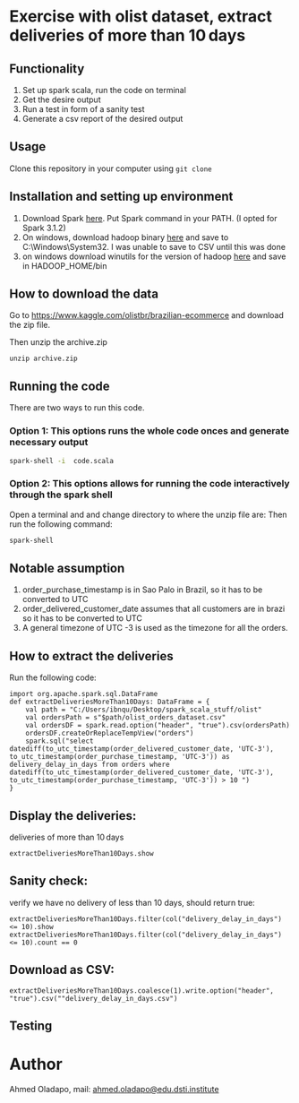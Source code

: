 # Exercise with olist dataset, extract deliveries of more than 10 days

## Functionality

1. Set up spark scala, run the code on terminal
2. Get the desire output
3. Run a test in form of a sanity test 
4. Generate a csv report of the desired output


## Usage


Clone this repository in your computer using  ```git clone ``` 


## Installation and setting up environment

1. Download Spark [here](https://spark.apache.org/downloads.html). Put Spark command in your PATH. (I opted for Spark 3.1.2)
2. On windows, download hadoop binary [here](https://github.com/cdarlint/winutils/blob/master/hadoop-3.2.0/bin/hadoop.dll) and save to C:\Windows\System32. I was unable to save to CSV until this was done
3. on windows download winutils for the version of hadoop [here](https://github.com/cdarlint/winutils/blob/master/hadoop-3.2.0/bin/winutils.exe) and save in HADOOP_HOME/bin



## How to download the data

Go to https://www.kaggle.com/olistbr/brazilian-ecommerce and download the zip file. 

Then unzip the archive.zip 
```
unzip archive.zip
```

## Running the code
There are two ways to run this code.

### Option 1: This options runs the whole code onces and generate necessary output
```bash
spark-shell -i  code.scala
```




### Option 2: This options allows for running the code interactively through the spark shell
Open a terminal and and change directory to where the unzip file are:
Then run the following command:

```bash
spark-shell
```

## Notable assumption
1. order_purchase_timestamp is in Sao Palo in Brazil, so it has to be converted to UTC 
2. order_delivered_customer_date assumes that all customers are in brazi so it has to be converted to UTC
3. A general timezone of UTC -3 is used as the timezone for all the orders.

## How to extract the deliveries 

Run the following code: 

```
import org.apache.spark.sql.DataFrame
def extractDeliveriesMoreThan10Days: DataFrame = {
    val path = "C:/Users/ibnqu/Desktop/spark_scala_stuff/olist"
    val ordersPath = s"$path/olist_orders_dataset.csv"
    val ordersDF = spark.read.option("header", "true").csv(ordersPath)
    ordersDF.createOrReplaceTempView("orders")
    spark.sql("select datediff(to_utc_timestamp(order_delivered_customer_date, 'UTC-3'), to_utc_timestamp(order_purchase_timestamp, 'UTC-3')) as delivery_delay_in_days from orders where datediff(to_utc_timestamp(order_delivered_customer_date, 'UTC-3'), to_utc_timestamp(order_purchase_timestamp, 'UTC-3')) > 10 ")
}
```

## Display the deliveries: 

deliveries of more than 10 days
```
extractDeliveriesMoreThan10Days.show
```



## Sanity check:
verify we have no delivery of less than 10 days, should return true:
```
extractDeliveriesMoreThan10Days.filter(col("delivery_delay_in_days") <= 10).show
extractDeliveriesMoreThan10Days.filter(col("delivery_delay_in_days") <= 10).count == 0
```

## Download as CSV: 
```
extractDeliveriesMoreThan10Days.coalesce(1).write.option("header", "true").csv(""delivery_delay_in_days.csv")
```



## Testing



# Author

Ahmed Oladapo, mail: [ahmed.oladapo@edu.dsti.institute](mailto:ahmed.oladapo@edu.dsti.institute)

